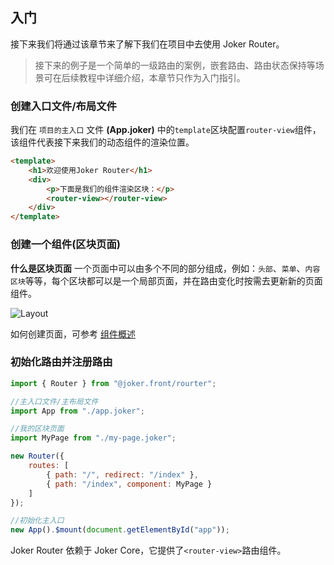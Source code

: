 ## 入门

接下来我们将通过该章节来了解下我们在项目中去使用 Joker Router。

> 接下来的例子是一个简单的一级路由的案例，嵌套路由、路由状态保持等场景可在后续教程中详细介绍，本章节只作为入门指引。

### 创建入口文件/布局文件

我们在 `项目的主入口` 文件 **(App.joker)** 中的`template`区块配置`router-view`组件，该组件代表接下来我们的动态组件的渲染位置。

```html
<template>
    <h1>欢迎使用Joker Router</h1>
    <div>
        <p>下面是我们的组件渲染区块：</p>
        <router-view></router-view>
    </div>
</template>
```

### 创建一个组件(区块页面)

**什么是区块页面** 一个页面中可以由多个不同的部分组成，例如：`头部`、`菜单`、`内容区块`等等，每个区块都可以是一个局部页面，并在路由变化时按需去更新新的页面组件。

![Layout](/router/layout.png)

如何创建页面，可参考 [组件概述](/base/component)

### 初始化路由并注册路由

```js
import { Router } from "@joker.front/rourter";

//主入口文件/主布局文件
import App from "./app.joker";

//我的区块页面
import MyPage from "./my-page.joker";

new Router({
    routes: [
        { path: "/", redirect: "/index" },
        { path: "/index", component: MyPage }
    ]
});

//初始化主入口
new App().$mount(document.getElementById("app"));
```

Joker Router 依赖于 Joker Core，它提供了`<router-view>`路由组件。
